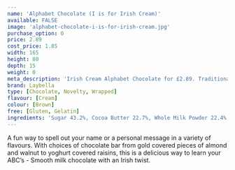 ```yaml
---
name: 'Alphabet Chocolate (I is for Irish Cream)'
available: FALSE
image: 'alphabet-chocolate-i-is-for-irish-cream.jpg'
purchase_option: 0
price: 2.89
cost_price: 1.85
width: 165
height: 80
depth: 15
weight: 0
meta_description: 'Irish Cream Alphabet Chocolate for £2.89. Traditional sweet treats and more at Humbugs Confectionery Store. Specialists in satisfying your sweet tooth!'
brand: Laybella
type: [Chocolate, Novelty, Wrapped]
flavour: [Cream]
colour: [Brown]
free: [Gluten, Gelatin]
ingredients: 'Sugar 43.2%, Cocoa Butter 22.7%, Whole Milk Powder 22.4%, Cocoa Mass 11.2%, Soy Lecithin 0.5%, Flavouring: Natural Vanilla, Milk Proteins: Lactose, Emulsifier: Soy Lecithin (E322), Natural and Artificial Flavours, Sweet Almond Oil, Caprylic and Capric Triglycerides'
---
```

A fun way to spell out your name or a personal message in a variety of flavours. With choices of chocolate bar from gold covered pieces of almond and walnut to yoghurt covered raisins, this is a delicious way to learn your ABC’s - Smooth milk chocolate with an Irish twist.